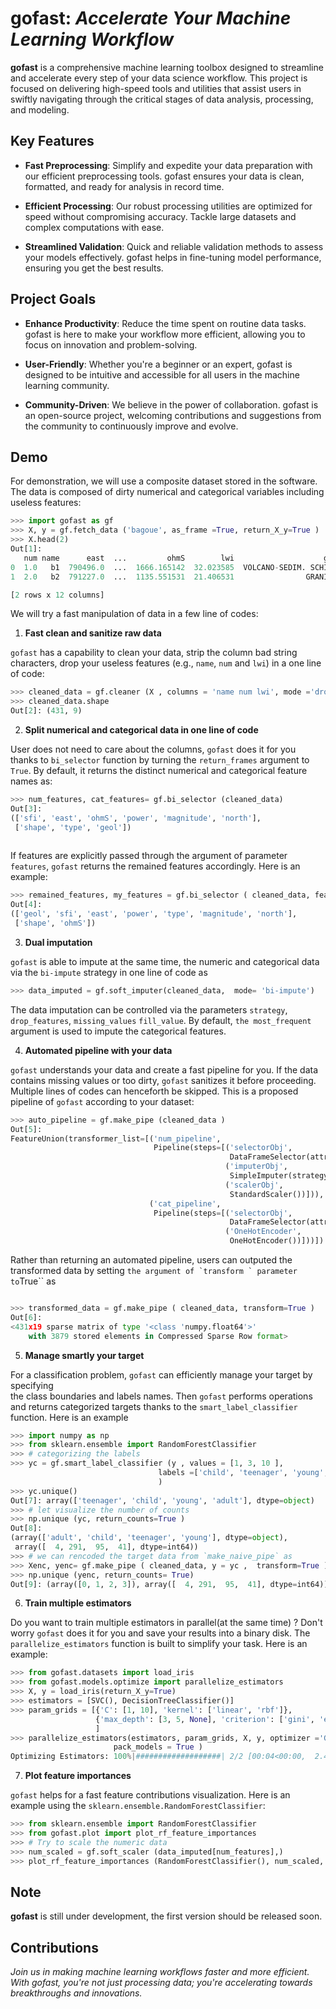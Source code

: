 # gofast: _Accelerate Your Machine Learning Workflow_

**gofast** is a comprehensive machine learning toolbox designed to streamline and accelerate every step of your data science workflow. This project is focused on delivering high-speed tools and utilities that assist users in swiftly navigating through the critical stages of data analysis, processing, and modeling.

## Key Features

- **Fast Preprocessing**: Simplify and expedite your data preparation with our efficient preprocessing tools. gofast ensures your data is clean, formatted, and ready for analysis in record time.

- **Efficient Processing**: Our robust processing utilities are optimized for speed without compromising accuracy. Tackle large datasets and complex computations with ease.

- **Streamlined Validation**: Quick and reliable validation methods to assess your models effectively. gofast helps in fine-tuning model performance, ensuring you get the best results.

## Project Goals

- **Enhance Productivity**: Reduce the time spent on routine data tasks. gofast is here to make your workflow more efficient, allowing you to focus on innovation and problem-solving.

- **User-Friendly**: Whether you're a beginner or an expert, gofast is designed to be intuitive and accessible for all users in the machine learning community.

- **Community-Driven**: We believe in the power of collaboration. gofast is an open-source project, welcoming contributions and suggestions from the community to continuously improve and evolve.


## Demo 

For demonstration, we will use a composite dataset stored in the software. The data is composed 
of dirty numerical and categorical variables including useless features: 

```python  
>>> import gofast as gf 
>>> X, y = gf.fetch_data ('bagoue', as_frame =True, return_X_y=True )
>>> X.head(2) 
Out[1]: 
   num name      east  ...         ohmS        lwi                    geol
0  1.0   b1  790496.0  ...  1666.165142  32.023585  VOLCANO-SEDIM. SCHISTS
1  2.0   b2  791227.0  ...  1135.551531  21.406531                GRANITES

[2 rows x 12 columns]
``` 
We will try a fast manipulation of data in a few line of codes: 

1. **Fast clean and sanitize raw data** 

``gofast`` has a capability to clean your data, strip the column bad string characters, 
drop your useless features (e.g., `name`, `num` and `lwi`)  in a one line of code: 

```python
>>> cleaned_data = gf.cleaner (X , columns = 'name num lwi', mode ='drop')
>>> cleaned_data.shape 
Out[2]: (431, 9)
``` 
2. **Split numerical and categorical data in one line of code**
 
User does not need to care about the columns, `gofast` does it for you thanks to 
``bi_selector`` function by turning the `return_frames` argument to ``True``. By 
default, it returns the distinct numerical and categorical feature names  as: 

```python 
>>> num_features, cat_features= gf.bi_selector (cleaned_data)
Out[3]: 
(['sfi', 'east', 'ohmS', 'power', 'magnitude', 'north'],
 ['shape', 'type', 'geol'])
 
```
If features are explicitly passed through the argument of parameter `features`, ``gofast`` 
returns the remained features accordingly. Here is an example: 

```python 
>>> remained_features, my_features = gf.bi_selector ( cleaned_data, features ='shape ohmS')
Out[4]: 
(['geol', 'sfi', 'east', 'power', 'type', 'magnitude', 'north'],
 ['shape', 'ohmS'])
```
3. **Dual imputation** 

``gofast`` is able to impute at the same time, the numeric and categorical data 
via the ``bi-impute`` strategy  in one line of code  as 

```python 
>>> data_imputed = gf.soft_imputer(cleaned_data,  mode= 'bi-impute')
``` 
The data imputation can be controlled via the parameters `strategy`, `drop_features`, `missing_values`
`fill_value`. By default, `the most_frequent` argument is used to impute the categorical features.

4. **Automated pipeline with your data** 

``gofast`` understands your data and create a fast pipeline for you. If the data contains
missing values or too dirty, ``gofast`` sanitizes it before proceeding. Multiple lines 
of codes can henceforth be skipped. This is a proposed pipeline of ``gofast`` according to 
your dataset: 

```python 
>>> auto_pipeline = gf.make_pipe (cleaned_data )
Out[5]: 
FeatureUnion(transformer_list=[('num_pipeline',
                                Pipeline(steps=[('selectorObj',
                                                 DataFrameSelector(attribute_names=['sfi', 'east', 'ohmS', 'power', 'magnitude', 'north'])),
                                                ('imputerObj',
                                                 SimpleImputer(strategy='median')),
                                                ('scalerObj',
                                                 StandardScaler())])),
                               ('cat_pipeline',
                                Pipeline(steps=[('selectorObj',
                                                 DataFrameSelector(attribute_names=['shape', 'type', 'geol'])),
                                                ('OneHotEncoder',
                                                 OneHotEncoder())]))])
```  
Rather than returning an automated pipeline, users can outputed the transformed data by setting 
`` the argument of `transform ` parameter to ``True``   as 
```python 

>>> transformed_data = gf.make_pipe ( cleaned_data, transform=True )
Out[6]: 
<431x19 sparse matrix of type '<class 'numpy.float64'>'
	with 3879 stored elements in Compressed Sparse Row format>
```
5. **Manage smartly your target**

For a classification problem, ``gofast`` can efficiently manage your target by specifying  
the class boundaries and labels names. Then ``gofast`` performs operations and returns categorized 
targets thanks to the ``smart_label_classifier`` function. Here is an example
```python 
>>> import numpy as np 
>>> from sklearn.ensemble import RandomForestClassifier
>>> # categorizing the labels 
>>> yc = gf.smart_label_classifier (y , values = [1, 3, 10 ], 
                                 labels =['child', 'teenager', 'young', 'adult'] 
                                 ) 
>>> yc.unique() 
Out[7]: array(['teenager', 'child', 'young', 'adult'], dtype=object)
>>> # let visualize the number of counts 
>>> np.unique (yc, return_counts=True )
Out[8]: 
(array(['adult', 'child', 'teenager', 'young'], dtype=object),
 array([  4, 291,  95,  41], dtype=int64))
>>> # we can rencoded the target data from `make_naive_pipe` as 
>>> Xenc, yenc= gf.make_pipe ( cleaned_data, y = yc ,  transform=True )
>>> np.unique (yenc, return_counts= True) 
Out[9]: (array([0, 1, 2, 3]), array([  4, 291,  95,  41], dtype=int64))
``` 

6. **Train multiple estimators** 

Do you want to train multiple estimators in parallel(at the same time) ? Don't worry ``gofast`` 
does it for you and save your results into a binary disk. The ``parallelize_estimators`` 
function is built to simplify your task. Here is an example:
```python
>>> from gofast.datasets import load_iris 
>>> from gofast.models.optimize import parallelize_estimators 
>>> X, y = load_iris(return_X_y=True)
>>> estimators = [SVC(), DecisionTreeClassifier()]
>>> param_grids = [{'C': [1, 10], 'kernel': ['linear', 'rbf']}, 
                   {'max_depth': [3, 5, None], 'criterion': ['gini', 'entropy']}
                   ]
>>> parallelize_estimators(estimators, param_grids, X, y, optimizer ='GridSearchCV', 
                       pack_models = True )
Optimizing Estimators: 100%|###################| 2/2 [00:04<00:00,  2.45s/it]                 
```

7. **Plot feature importances** 

``gofast`` helps for a fast feature contributions visualization. Here is 
an example using the ``sklearn.ensemble.RandomForestClassifier``: 

```python 
>>> from sklearn.ensemble import RandomForestClassifier 
>>> from gofast.plot import plot_rf_feature_importances 
>>> # Try to scale the numeric data 
>>> num_scaled = gf.soft_scaler (data_imputed[num_features],)  
>>> plot_rf_feature_importances (RandomForestClassifier(), num_scaled, yenc) 
``` 

## Note 
 **gofast** is still under development, the first version should be released soon. 
 
 
## Contributions 

_Join us in making machine learning workflows faster and more efficient. With gofast, you're not just processing data; you're accelerating towards breakthroughs and innovations._
